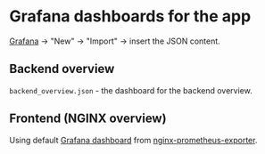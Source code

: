 # Grafana dashboards for the app

[Grafana](http://grafana.localhost/dashboards) -> "New" -> "Import" -> insert the JSON content.

## Backend overview

`backend_overview.json` - the dashboard for the backend overview.

## Frontend (NGINX overview)

Using default [Grafana dashboard](https://github.com/nginx/nginx-prometheus-exporter/blob/main/grafana/dashboard.json)
from [nginx-prometheus-exporter](https://github.com/nginx/nginx-prometheus-exporter/blob/main/grafana/README.md).
